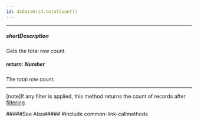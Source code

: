 ```yaml
---
id: dxDataGrid.totalCount()
---
```

---
##### shortDescription
Gets the total row count.

##### return: Number
The total row count.

---
[note]If any filter is applied, this method returns the count of records after [filtering](/concepts/05%20Widgets/DataGrid/30%20Filtering%20and%20Searching '/Documentation/Guide/Widgets/DataGrid/Filtering_and_Searching/').

#####See Also#####
#include common-link-callmethods